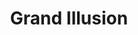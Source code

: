 ---
title: "Grand Illusion"
year: 1937
rating: 4.5
stars: "★★★★½"
rewatched: false
permalink: "grand-illusion"
watched_on: 2021-02-21
---